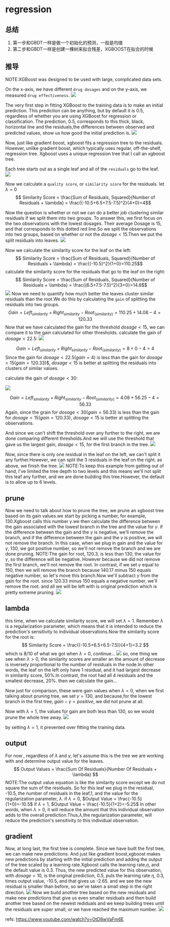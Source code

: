 # regression

## 总结
1. 第一步和GBDT一样是做一个初始化的预测，一般是均值
2. 第二步和GBDT一样是创建一棵树来拟合残差，XGBOOST在拟合的时候


## 推导

NOTE:XGBoost was designed to be used with large, complicated data sets.

On the x-axis, we have different `drug dosages` and on the y-axis, we measured `drug effectiveness`.
![](./regression/1.png)

The very first step in fitting XGBoost to the training data is to make an initial prediction. This prediction can be anything, but by default it is 0.5, regardless of whether you are using XGBoost for regression or classification. The prediction, 0.5, corresponds to this thick, black, horizontal line and the residuals,the differences between observed and predicted values, show us how good the initial prediction is.
![](./regression/2.png)


Now, just like gradient boost, xgboost fits a regression tree to the residuals. However, unlike gradient boost, which typically uses regular, off-the-shelf, regression tree. Xgboost uses a unique regression tree that I call an xgboost tree.

Each tree starts out as a single leaf and all of the `residuals` go to the leaf.
![](./regression/3.gif)

Now we calculate a `quality score`, or `similarity score` for the residuals. let $\lambda = 0$
$$ Similarity Score = \frac{Sum of Residuals, Squared}{Number of Residuals + \lambda} = \frac{(-10.5+6.5+7.5-7.5)^2}{4+0}=4$$

Now the question is whether or not we can do a better job clustering similar residuals if we split them into two groups. To answer this, we first focus on the two observations with the lowest dosages. Their average Dosage is 15, and that corresponds to this dotted red line.So we split the observations into two groups, based on whether or not the $dosage < 15$.Then we put the split residuals into leaves.
![](./regression/4.gif)

Now we calculate the similarity score for the leaf on the left:
$$ Similarity Score = \frac{Sum of Residuals, Squared}{Number of Residuals + \lambda} = \frac{(-10.5)^2}{1+0}=110.25$$
calculate the similarity score for the residuals that go to the leaf on the right:
$$ Similarity Score = \frac{Sum of Residuals, Squared}{Number of Residuals + \lambda} = \frac{(6.5+7.5-7.5)^2}{3+0}=14.8$$
![](./regression/5.png)
Now we need to quantify how much better the leaves cluster similar residuals than the root.We do this by calculating the `gain` of splitting the residuals into two groups.
$$ Gain = Left_{similarity}+Right_{similarity}-Root_(similarity)  = 110.25 + 14.08 - 4 = 120.33 $$
Now that we have calculated the gain for the threshold $dosage < 15$, we can compare it to the gain calculated for other thresholds.
calculate the gain of $dosage < 22.5$:
![](./regression/6.png)

$$ Gain = Left_{similarity}+Right_{similarity}-Root_(similarity)  = 8 + 0 - 4 = 4 $$
Since the gain for $dosage<22.5(gain=4)$ is less than the gain for $dosage<15(gain=120.33)$$, $dosage < 15$ is better at splitting the residuals into clusters of similar values.

calculate the gain of $dosage < 30$:

![](./regression/7.png)

$$ Gain = Left_{similarity}+Right_{similarity}-Root_(similarity)  = 4.08 + 56.25-4 = 56.33 $$
Again, since the grain for $dosage < 30(gain=56.33)$ is less than the gain for $dosage < 15(gain=120.33)$, $dosage < 15$ is better at splitting the observations.

And since we can't shift the threshold over any further to the right, we are done comparing different thresholds.And we will use the threshold that gave us the largest gain, $dosage < 15$, for the first branch in the tree.
![](./regression/8.png)

Now, since there is only one residual in the leaf on the left, we can't split it any further.However, we can split the 3 residuals in the leaf on the right. as above, we finish the tree.
![](./regression/9.png)
NOTE:To keep this example from getting out of hand, I've limited the tree depth to two levels and this means we'll not split this leaf any further, and we are done building this tree.However, the default is to allow up to 6 levels.

## prune
Now we need to talk about how to prune the tree, we prune an xgboost tree based on its gain values.we start by picking a number, for example, 130.Xgboost calls this number $\gamma$.we then calculate the difference between the gain associated with the lowest branch in the tree and the value for $\gamma$. if the difference between the gain and the $\gamma$ is negative, we'll remove the branch, and if the difference between the gain and the $\gamma$ is positive, we will not remove the branch. In this case, when we plug in gain and the value for $\gamma$, 130, we got positive number, so we'll not remove the branch and we are done pruning.
NOTE:The gain for root, 120.3, is less than 130, the value for $\gamma$, so the difference will be negative. However because we did not remove the first branch, we'll not remove the root.
In contrast, if we set $\gamma$ equal to 150, then we will remove the branch because 140.17 minus 150 equals negative number, so let's move this branch.Now we'll subtract $\gamma$ from the gain for the root. since 120.33 minus 150 equals a negative number, we'll remove the root. and all we will be left with is original prediction which is pretty extreme pruning.
![](./regression/10.gif)


## lambda
this time, when we calculate similarity score, we will set $\lambda = 1$. Remember $\lambda$ is a regularization parameter, which means that it is intended to reduce the prediction's sensitivity to individual observations.Now the similarity score for the root is:
$$ Similarity Score = \frac{(-10.5+6.5+6.5-7.5)}{4+1}=3.2 $$
which is 8/10 of what we got when $\lambda = 0$, continue...
![](./regression/11.png)
so, one thing we see when $\lambda > 0$, the similarity scores are smaller an the amount of decrease is inversely proportional to the number of residuals in the node.In other words, the leaf on the left only have 1 residual, and it had largest decrease in similarity score, 50%.In contrast, the root had all 4 residuals and the smallest decrease, 20%.
then we calculate the gain...

Now just for comparison, these were gain values when $\lambda = 0$, when we first talking about pruning tree, we set $\gamma = 130$, and because,for the lowest branch in the first tree, $gain - \gamma = positive$, we did not prune at all.

Now with $\lambda =1$, the values for gain are both less than 130, so we would prune the whole tree away.
![](./regression/12.png)

by setting $\lambda=1$, it prevented over fitting the training data.


## output
For now , regardless of $\lambda$ and $\gamma$, let's assume this is the tree we are working with and determine output value for the leaves.
$$ Output Values = \frac{Sum Of Residuals}{Number Of Residuals + \lambda} $$
NOTE:The output value equation is like the similarity score except we do not square the sum of the residuals.
So for this leaf we plug in the residual, -10.5, the number of residuals in the leaf,1, and the value for the regularization parameter, $\lambda$.
if $\lambda = 0$, $Output Value = \frac{-10.5}{1+0}=-10.5$
if $\lambda = 1$, $Output Value = \frac{-10.5}{1+2}=-5.25$
In other words, when $\lambda > 0$, it will reduce the amount that this individual observation adds to the overall prediction.Thus,$\lambda$,the regularization parameter, will reduce the prediction's sensitivity to this individual observation.

## gradient
Now, at long last, the first tree is complete. Since we have built the first tree, we can make new predictions. And just like gradient boost,xgboost makes new predictions by starting with the initial prediction and adding the output of the tree scaled by a learning rate.Xgboost calls the learning rate,$\eta$, and the default value is 0.3.
Thus, the new predicted value for this observation, with $dosage = 10$, is the original prediction, 0.5, puls the learning rate $\eta$, 0.3, times output value, -10.5, and that gives us -2.65. and we see the new residual is smaller than before, so we've taken a small step in the right direction.
![](./regression/13.png)
Now we build another tree based on the new residuals and make new predictions that give us even smaller residuals and then build another tree based on the newest rediduals and we keep building trees until the residuals are super small, or we have reached the maximum number.
![](./regression/14.png)



refs:
https://www.youtube.com/watch?v=OtD8wVaFm6E





